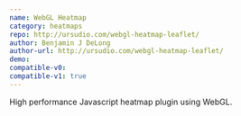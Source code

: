 ```yaml
---
name: WebGL Heatmap
category: heatmaps
repo: http://ursudio.com/webgl-heatmap-leaflet/
author: Benjamin J DeLong
author-url: http://ursudio.com/webgl-heatmap-leaflet/
demo: 
compatible-v0:
compatible-v1: true
---
```


High performance Javascript heatmap plugin using WebGL.
